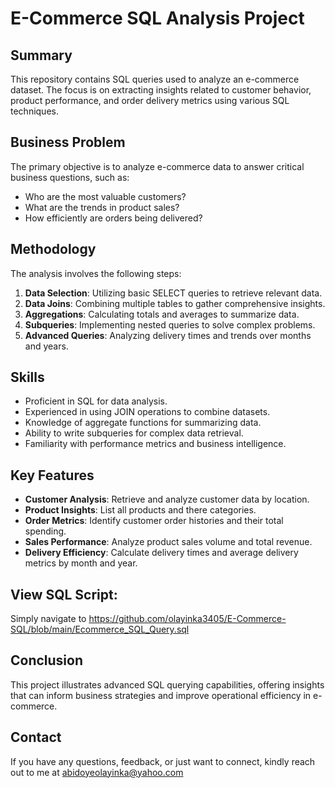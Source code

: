 # E-Commerce SQL Analysis Project

## Summary
This repository contains SQL queries used to analyze an e-commerce dataset. The focus is on extracting insights related to customer behavior, product performance, and order delivery metrics using various SQL techniques.

## Business Problem
The primary objective is to analyze e-commerce data to answer critical business questions, such as:
- Who are the most valuable customers?
- What are the trends in product sales?
- How efficiently are orders being delivered?

## Methodology
The analysis involves the following steps:
1. **Data Selection**: Utilizing basic SELECT queries to retrieve relevant data.
2. **Data Joins**: Combining multiple tables to gather comprehensive insights.
3. **Aggregations**: Calculating totals and averages to summarize data.
4. **Subqueries**: Implementing nested queries to solve complex problems.
5. **Advanced Queries**: Analyzing delivery times and trends over months and years.

## Skills
- Proficient in SQL for data analysis.
- Experienced in using JOIN operations to combine datasets.
- Knowledge of aggregate functions for summarizing data.
- Ability to write subqueries for complex data retrieval.
- Familiarity with performance metrics and business intelligence.

## Key Features
- **Customer Analysis**: Retrieve and analyze customer data by location.
- **Product Insights**: List all products and there categories.
- **Order Metrics**: Identify customer order histories and their total spending.
- **Sales Performance**: Analyze product sales volume and total revenue.
- **Delivery Efficiency**: Calculate delivery times and average delivery metrics by month and year.

## View SQL Script:
Simply navigate to https://github.com/olayinka3405/E-Commerce-SQL/blob/main/Ecommerce_SQL_Query.sql

## Conclusion
This project illustrates advanced SQL querying capabilities, offering insights that can inform business strategies and improve operational efficiency in e-commerce.

## Contact
If you have any questions, feedback, or just want to connect, kindly reach out to me at abidoyeolayinka@yahoo.com

